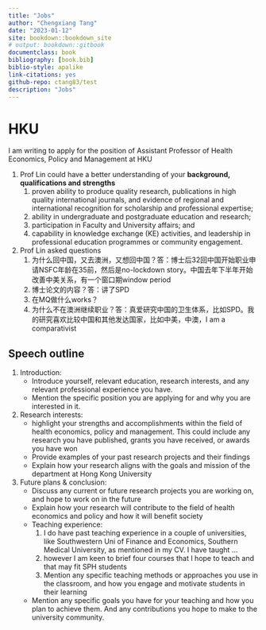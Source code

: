 ```yaml
--- 
title: "Jobs"
author: "Chengxiang Tang"
date: "2023-01-12"
site: bookdown::bookdown_site
# output: bookdown::gitbook
documentclass: book
bibliography: [book.bib]
biblio-style: apalike
link-citations: yes
github-repo: ctang83/test
description: "Jobs"
---
```


# HKU

I am writing to apply for the position of Assistant Professor of Health Economics, Policy and Management at HKU

1. Prof Lin could have a better understanding of your **background, qualifications and strengths**
    1. proven ability to produce quality research, publications in high quality international journals, and evidence of regional and international recognition for scholarship and professional expertise; 
    1. ability in undergraduate and postgraduate education and research; 
    1. participation in Faculty and University affairs; and 
    1. capability in knowledge exchange (KE) activities, and leadership in professional education programmes or community engagement.
1. Prof Lin asked questions
    1. 为什么回中国，又去澳洲，又想回中国？答：博士后32回中国开始职业申请NSFC年龄在35前，然后是no-lockdown story。中国去年下半年开始改善中美关系，有一个窗口期window period
    1. 博士论文的内容？答：讲了SPD
    1. 在MQ做什么works？
    1. 为什么不在澳洲继续职业？答：真爱研究中国的卫生体系，比如SPD。我的研究喜欢比较中国和其他发达国家，比如中美，中澳，I am a comparativist


## Speech outline

1. Introduction:
    - Introduce yourself, relevant education, research interests, and any relevant professional experience you have.
    - Mention the specific position you are applying for and why you are interested in it. 
1. Research interests: 
    - highlight your strengths and accomplishments within the field of health economics, policy and management. This could include any research you have published, grants you have received, or awards you have won
    - Provide examples of your past research projects and their findings
    - Explain how your research aligns with the goals and mission of the department at Hong Kong University
1. Future plans & conclusion: 
    - Discuss any current or future research projects you are working on, and hope to work on in the future
    - Explain how your research will contribute to the field of health economics and policy and how it will benefit society
    - Teaching experience: 
        1. I do have past teaching experience in a couple of universities, like Southwestern Uni of Finance and Economics, Southern Medical University, as mentioned in my CV. I have taught ...
        1. however I am keen to brief four courses that I hope to teach and that may fit SPH students
        1. Mention any specific teaching methods or approaches you use in the classroom, and how you engage and motivate students in their learning
    - Mention any specific goals you have for your teaching and how you plan to achieve them. And any contributions you hope to make to the university community.




